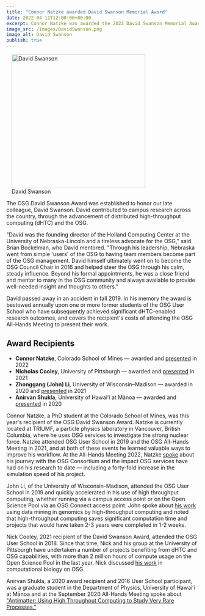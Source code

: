 ```yaml
---
title: "Connor Natzke awarded David Swanson Memorial Award" 
date: 2022-04-11T12:00:00+00:00
excerpt: Connor Natzke was awarded the 2022 David Swanson Memorial Award at the March OSG All-Hands Meeting. The memorial was established to honor our late colleage David Swanson who contributed to campus research across the country. 
image_src: /images/DavidSwanson.png
image_alt: David Swanson
publish: true
--- 
```


<figure class="figure float-end" style="margin-left: 1em">
  <img src="{{site.baseurl}}/images/DavidSwanson.png" class="figure-img img-fluid rounded" alt="David Swanson" width="350px">
  <figcaption class="figure-caption">David Swanson<br/></figcaption>
</figure>

The OSG David Swanson Award was established to honor our late colleague, David Swanson. David contributed to campus research across the country, through the advancement of distributed high-throughput computing (dHTC) and the OSG. 

"David was the founding director of the Holland Computing Center at the University of Nebraska-Lincoln and a tireless advocate for the OSG," said Brian Bockelman, who David mentored.  "Through his leadership, Nebraska went from simple 'users' of the OSG to having team members become part of the OSG management.  David himself ultimately went on to become the OSG Council Chair in 2016 and helped steer the OSG through his calm, steady influence. Beyond his formal appointments, he was a close friend and mentor to many in the OSG community and always available to provide well-needed insight and thoughts to others."

David passed away in an accident in fall 2019. In his memory the award is bestowed annually upon one or more former students of the OSG User School who have subsequently achieved significant dHTC-enabled research outcomes, and covers the recipient's costs of attending the OSG All-Hands Meeting to present their work.  
## Award Recipients

*   **Connor Natzke**, Colorado School of Mines &mdash;
    awarded and [presented](https://youtu.be/YTyFIdOsJvY) in 2022
*   **Nicholas Cooley**, University of Pittsburgh &mdash;
    awarded and [presented](https://indico.fnal.gov/event/47040/contributions/208348/) in 2021
*   **Zhonggang (John) Li**, University of Wisconsin–Madison &mdash;
    awarded in 2020 and [presented](https://indico.fnal.gov/event/47040/contributions/208347/) in 2021
*   **Anirvan Shukla**, University of Hawaiʻi at Mānoa &mdash;
    awarded and [presented](https://indico.fnal.gov/event/22127/contributions/194478/) in 2020

Connor Natzke, a PhD student at the Colorado School of Mines, was this year's recipient of the OSG David Swanson Award. Natzke is currently located at TRIUMF, a particle physics laboratory in Vancouver, British Columbia, where he uses OSG services to investigate the strong nuclear force. Natzke attended OSG User School in 2019 and the OSG All-Hands Meeting in 2021, and at both of these events he learned valuable ways to improve his workflow. At the All-Hands Meeting 2022, Natzke [spoke](https://youtu.be/YTyFIdOsJvY) about his journey with the OSG Consortium and the impact OSG services have had on his research to date –– including a forty-fold increase in the simulation speed of his project.

John Li, of the University of Wisconsin-Madison, attended the OSG User School in 2019 and quickly accelerated in his use of high throughput computing, whether running via a campus access point or on the Open Science Pool via an OSG Connect access point. John spoke about [his work](https://indico.fnal.gov/event/47040/contributions/208347/) using data mining in genomics by high-throughput computing and noted that high-throughput computing saves significant computation time and projects that would have taken 2-3 years were completed in 1-2 weeks.

Nick Cooley, 2021 recipient of the David Swanson Award, attended the OSG User School in 2018. Since that time, Nick and his group at the University of Pittsburgh have undertaken a number of projects benefiting from dHTC and OSG capabilities, with more than 2 million hours of compute usage on the Open Science Pool in the last year. Nick discussed [his work](https://indico.fnal.gov/event/47040/contributions/208348/) in computational biology on OSG. 

Anirvan Shukla, a 2020 award recipient and 2016 User School participant, was a graduate student in the Department of Physics, University of Hawaiʻi at Mānoa and at the September 2020 All-Hands Meeting spoke about ["Antimatter: Using High Throughput Computing to Study Very Rare Processes."](https://indico.fnal.gov/event/22127/contributions/194478/)
